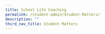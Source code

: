```yaml
---
title: School Life Coaching
permalink: /student-admin/Student-Matters/
description: ""
third_nav_title: Student Matters
---
```




